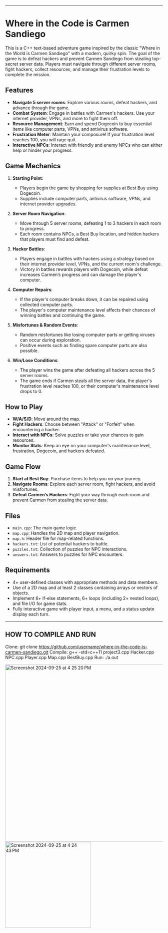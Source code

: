 ---

# Where in the Code is Carmen Sandiego

This is a C++ text-based adventure game inspired by the classic "Where in the World is Carmen Sandiego" with a modern, quirky spin. The goal of the game is to defeat hackers and prevent Carmen Sandiego from stealing top-secret server data. Players must navigate through different server rooms, fight hackers, collect resources, and manage their frustration levels to complete the mission.

## Features

- **Navigate 5 server rooms**: Explore various rooms, defeat hackers, and advance through the game.
- **Combat System**: Engage in battles with Carmen's hackers. Use your internet provider, VPNs, and more to fight them off.
- **Resource Management**: Earn and spend Dogecoin to buy essential items like computer parts, VPNs, and antivirus software.
- **Frustration Meter**: Maintain your composure! If your frustration level reaches 100, you will rage quit.
- **Interactive NPCs**: Interact with friendly and enemy NPCs who can either help or hinder your progress.

## Game Mechanics

1. **Starting Point**: 
   - Players begin the game by shopping for supplies at Best Buy using Dogecoin. 
   - Supplies include computer parts, antivirus software, VPNs, and internet provider upgrades.

2. **Server Room Navigation**: 
   - Move through 5 server rooms, defeating 1 to 3 hackers in each room to progress.
   - Each room contains NPCs, a Best Buy location, and hidden hackers that players must find and defeat.

3. **Hacker Battles**: 
   - Players engage in battles with hackers using a strategy based on their internet provider level, VPNs, and the current room's challenge.
   - Victory in battles rewards players with Dogecoin, while defeat increases Carmen’s progress and can damage the player's computer.

4. **Computer Repairs**: 
   - If the player's computer breaks down, it can be repaired using collected computer parts.
   - The player's computer maintenance level affects their chances of winning battles and continuing the game.

5. **Misfortunes & Random Events**: 
   - Random misfortunes like losing computer parts or getting viruses can occur during exploration.
   - Positive events such as finding spare computer parts are also possible.

6. **Win/Lose Conditions**: 
   - The player wins the game after defeating all hackers across the 5 server rooms.
   - The game ends if Carmen steals all the server data, the player's frustration level reaches 100, or their computer's maintenance level drops to 0.

## How to Play

- **W/A/S/D**: Move around the map.
- **Fight Hackers**: Choose between "Attack" or "Forfeit" when encountering a hacker.
- **Interact with NPCs**: Solve puzzles or take your chances to gain resources.
- **Monitor Stats**: Keep an eye on your computer's maintenance level, frustration, Dogecoin, and hackers defeated.

## Game Flow

1. **Start at Best Buy**: Purchase items to help you on your journey.
2. **Navigate Rooms**: Explore each server room, fight hackers, and avoid misfortunes.
3. **Defeat Carmen’s Hackers**: Fight your way through each room and prevent Carmen from stealing the server data.

## Files

- `main.cpp`: The main game logic.
- `map.cpp`: Handles the 2D map and player navigation.
- `map.h`: Header file for map-related functions.
- `hackers.txt`: List of potential hackers to battle.
- `puzzles.txt`: Collection of puzzles for NPC interactions.
- `answers.txt`: Answers to puzzles for NPC encounters.

## Requirements

- 4+ user-defined classes with appropriate methods and data members.
- Use of a 2D map and at least 2 classes containing arrays or vectors of objects.
- Implement 6+ if-else statements, 6+ loops (including 2+ nested loops), and file I/O for game stats.
- Fully interactive game with player input, a menu, and a status update display each turn.


------------------------
HOW TO COMPILE AND RUN
------------------------
Clone: git clone https://github.com/username/where-in-the-code-is-carmen-sandiego.git
Compile: g++ -std=c++11 project3.cpp Hacker.cpp NPC.cpp Player.cpp Map.cpp BestBuy.cpp
Run: ./a.out

<img width="567" alt="Screenshot 2024-09-25 at 4 25 20 PM" src="https://github.com/user-attachments/assets/dee1f69d-9c12-41b2-a075-7407b90c0f7b">
<img width="274" alt="Screenshot 2024-09-25 at 4 24 43 PM" src="https://github.com/user-attachments/assets/2c55be03-16ce-4cdd-87aa-db5bbb1317c3">


